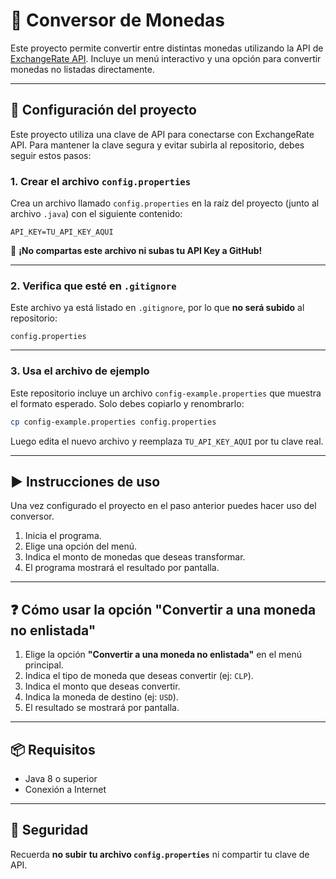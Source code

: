# 💱 Conversor de Monedas

Este proyecto permite convertir entre distintas monedas utilizando la API de [ExchangeRate API](https://www.exchangerate-api.com/). Incluye un menú interactivo y una opción para convertir monedas no listadas directamente.

---

## 🔧 Configuración del proyecto

Este proyecto utiliza una clave de API para conectarse con ExchangeRate API. Para mantener la clave segura y evitar subirla al repositorio, debes seguir estos pasos:

### 1. Crear el archivo `config.properties`

Crea un archivo llamado `config.properties` en la raíz del proyecto (junto al archivo `.java`) con el siguiente contenido:

```
API_KEY=TU_API_KEY_AQUI
```

🔐 **¡No compartas este archivo ni subas tu API Key a GitHub!**

---

### 2. Verifica que esté en `.gitignore`

Este archivo ya está listado en `.gitignore`, por lo que **no será subido** al repositorio:

```
config.properties
```

---

### 3. Usa el archivo de ejemplo

Este repositorio incluye un archivo `config-example.properties` que muestra el formato esperado. Solo debes copiarlo y renombrarlo:

```bash
cp config-example.properties config.properties
```

Luego edita el nuevo archivo y reemplaza `TU_API_KEY_AQUI` por tu clave real.

---

## ▶️ Instrucciones de uso

Una vez configurado el proyecto en el paso anterior puedes hacer uso del conversor.

1. Inicia el programa.
2. Elige una opción del menú.
3. Indica el monto de monedas que deseas transformar.
4. El programa mostrará el resultado por pantalla.

---

## ❓ Cómo usar la opción "Convertir a una moneda no enlistada"

1. Elige la opción **"Convertir a una moneda no enlistada"** en el menú principal.
2. Indica el tipo de moneda que deseas convertir (ej: `CLP`).
3. Indica el monto que deseas convertir.
4. Indica la moneda de destino (ej: `USD`).
5. El resultado se mostrará por pantalla.

---

## 📦 Requisitos

- Java 8 o superior
- Conexión a Internet

---

## 🔐 Seguridad

Recuerda **no subir tu archivo `config.properties`** ni compartir tu clave de API.
